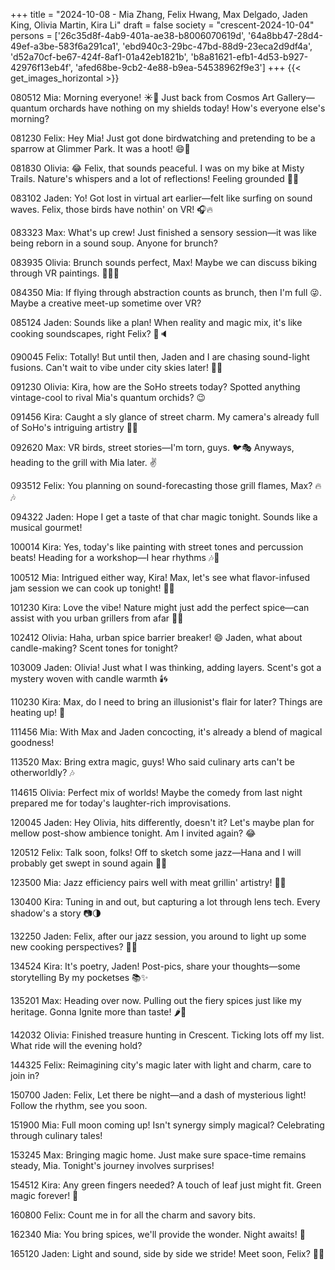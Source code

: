 +++
title = "2024-10-08 - Mia Zhang, Felix Hwang, Max Delgado, Jaden King, Olivia Martin, Kira Li"
draft = false
society = "crescent-2024-10-04"
persons = ['26c35d8f-4ab9-401a-ae38-b8006070619d', '64a8bb47-28d4-49ef-a3be-583f6a291ca1', 'ebd940c3-29bc-47bd-88d9-23eca2d9df4a', 'd52a70cf-be67-424f-8af1-01a42eb1821b', 'b8a81621-efb1-4d53-b927-42976f13eb4f', 'afed68be-9cb2-4e88-b9ea-54538962f9e3']
+++
{{< get_images_horizontal >}}

080512 Mia: Morning everyone! ☀️🌿 Just back from Cosmos Art Gallery—quantum orchards have nothing on my shields today! How's everyone else's morning?

081230 Felix: Hey Mia! Just got done birdwatching and pretending to be a sparrow at Glimmer Park. It was a hoot! 😄🚀 

081830 Olivia: 😂 Felix, that sounds peaceful. I was on my bike at Misty Trails. Nature's whispers and a lot of reflections! Feeling grounded 🪽🌱

083102 Jaden: Yo! Got lost in virtual art earlier—felt like surfing on sound waves. Felix, those birds have nothin' on VR! 🎧🔥

083323 Max: What's up crew! Just finished a sensory session—it was like being reborn in a sound soup. Anyone for brunch?

083935 Olivia: Brunch sounds perfect, Max! Maybe we can discuss biking through VR paintings. 🚴‍♀️💥

084350 Mia: If flying through abstraction counts as brunch, then I'm full 😜. Maybe a creative meet-up sometime over VR?

085124 Jaden: Sounds like a plan! When reality and magic mix, it's like cooking soundscapes, right Felix? 🎨🔈

090045 Felix: Totally! But until then, Jaden and I are chasing sound-light fusions. Can't wait to vibe under city skies later! 🌇✨

091230 Olivia: Kira, how are the SoHo streets today? Spotted anything vintage-cool to rival Mia's quantum orchids? 😉

091456 Kira: Caught a sly glance of street charm. My camera's already full of SoHo's intriguing artistry 🍃📸

092620 Max: VR birds, street stories—I'm torn, guys. 🐦🎭 Anyways, heading to the grill with Mia later. ✌️

093512 Felix: You planning on sound-forecasting those grill flames, Max? 🔥🎶 

094322 Jaden: Hope I get a taste of that char magic tonight. Sounds like a musical gourmet!

100014 Kira: Yes, today's like painting with street tones and percussion beats! Heading for a workshop—I hear rhythms 🎶🥁

100512 Mia: Intrigued either way, Kira! Max, let's see what flavor-infused jam session we can cook up tonight! 🍖✨

101230 Kira: Love the vibe! Nature might just add the perfect spice—can assist with you urban grillers from afar 🌿🔥

102412 Olivia: Haha, urban spice barrier breaker! 😄 Jaden, what about candle-making? Scent tones for tonight?

103009 Jaden: Olivia! Just what I was thinking, adding layers. Scent's got a mystery woven with candle warmth 🕯️🌀

110230 Kira: Max, do I need to bring an illusionist's flair for later? Things are heating up! 🔮

111456 Mia: With Max and Jaden concocting, it's already a blend of magical goodness!

113520 Max: Bring extra magic, guys! Who said culinary arts can't be otherworldly? 🎶 

114615 Olivia: Perfect mix of worlds! Maybe the comedy from last night prepared me for today's laughter-rich improvisations.

120045 Jaden: Hey Olivia, hits differently, doesn't it? Let's maybe plan for mellow post-show ambience tonight. Am I invited again? 😂

120512 Felix: Talk soon, folks! Off to sketch some jazz—Hana and I will probably get swept in sound again 🎷🎨

123500 Mia: Jazz efficiency pairs well with meat grillin' artistry! 👩‍🍳 

130400 Kira: Tuning in and out, but capturing a lot through lens tech. Every shadow's a story 📷🌗

132250 Jaden: Felix, after our jazz session, you around to light up some new cooking perspectives? 🍲🎆

134524 Kira: It's poetry, Jaden! Post-pics, share your thoughts—some storytelling By my pocketses 📚✨

135201 Max: Heading over now. Pulling out the fiery spices just like my heritage. Gonna Ignite more than taste! 🌶️🎉

142032 Olivia: Finished treasure hunting in Crescent. Ticking lots off my list. What ride will the evening hold? 

144325 Felix: Reimagining city's magic later with light and charm, care to join in?

150700 Jaden: Felix, Let there be night—and a dash of mysterious light! Follow the rhythm, see you soon.

151900 Mia: Full moon coming up! Isn't synergy simply magical? Celebrating through culinary tales!

153245 Max: Bringing magic home. Just make sure space-time remains steady, Mia. Tonight's journey involves surprises!

154512 Kira: Any green fingers needed? A touch of leaf just might fit. Green magic forever! 🌿

160800 Felix: Count me in for all the charm and savory bits.

162340 Mia: You bring spices, we'll provide the wonder. Night awaits! 🌟

165120 Jaden: Light and sound, side by side we stride! Meet soon, Felix? 🌄✨ 
